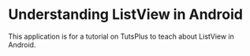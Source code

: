 # Understanding ListView in Android

This application is for a tutorial on TutsPlus to teach about ListView in Android.
